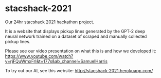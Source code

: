# stacshack-2021
Our 24hr stacshack 2021 hackathon project.

It is a website that displays pickup lines generated by the GPT-2 deep neural network trained on a dataset of scraped and manually collected pickup lines.

Please see our video presentation on what this is and how we developed it: https://www.youtube.com/watch?v=rjFQuWmxFrI&t=177s&ab_channel=SamuelHarris

To try out our AI, see this website: http://stacshack-2021.herokuapp.com/
